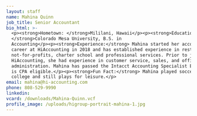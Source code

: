 ```yaml
---
layout: staff
name: Mahina Quinn
job_title: Senior Accountant
bio_html: >-
  <p><strong>Hometown: </strong>Mililani, Hawaii</p><p><strong>Education:
  </strong>Colorado Mesa University, B.S. in
  Accounting</p><p><strong>Experience:</strong> Mahina started her accounting
  career at HiAccounting in 2018 and has established experience in restaurants,
  not-for-profits, charter school and professional services. Prior to joining
  HiAccounting, she had experience in customer service, sales, and office
  administration. Mahina has passed the Intacct Accounting Specialist Exam and
  is CPA eligible.</p><p><strong>Fun Fact:</strong> Mahina played soccer in
  college and still plays for leisure.</p>
email: mahina@hi-accounting.com
phone: 808-529-9990
linkedin:
vcard: /downloads/Mahina-Quinn.vcf
profile_image: /uploads/higroup-portrait-mahina-1.jpg
---
```


